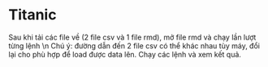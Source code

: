 # Titanic
Sau khi tải các file về (2 file csv và 1 file rmd), mở file rmd và chạy lần lượt từng lệnh \n
Chú ý: đường dẫn đến 2 file csv có thể khác nhau tùy máy, đổi lại cho phù hợp để load được data lên.
Chạy các lệnh và xem kết quả.
